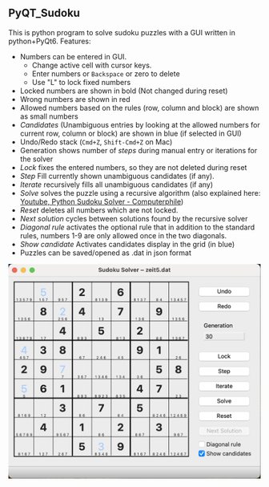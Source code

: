 ## PyQT_Sudoku
This is python program to solve sudoku puzzles with a GUI written in python+PyQt6.
Features:
* Numbers can be entered in GUI. 
    * Change active cell with cursor keys. 
    * Enter numbers or `Backspace` or zero to delete
    * Use "L" to lock fixed numbers
* Locked numbers are shown in bold (Not changed during reset)
* Wrong numbers are shown in red
* Allowed numbers based on the rules (row, column and block) are shown as small numbers
* *Candidates* (Unambiguous entries by looking at the allowed numbers for current row, column or block) are shown in blue (if selected in GUI)
* Undo/Redo stack (`Cmd+Z`, `Shift-Cmd+Z` on Mac)
* Generation shows number of *steps* during manual entry or iterations for the solver
* *Lock* fixes the entered numbers, so they are not deleted during reset
* *Step* Fill currently shown unambiguous candidates (if any).
* *Iterate* recursively fills all unambiguous candidates (if any)
* *Solve* solves the puzzle using a recursive algorithm (also explained here: [Youtube, Python Sudoku Solver - Computerphile](https://www.youtube.com/watch?v=G_UYXzGuqvM))
* *Reset* deletes all numbers which are not locked.
* *Next solution* cycles between solutions found by the recursive solver
* *Diagonal rule* activates the optional rule that in addition to the standard rules, numbers 1-9 are only allowed once in the two diagonals.
* *Show candidate* Activates candidates display in the grid (in blue)
* Puzzles can be saved/opened as .dat in json format

![Screenhot](https://github.com/BenjKl/PyQt_Sudoku/blob/main/screenshot.png?raw=true)

